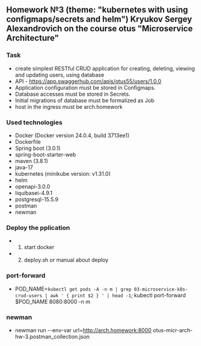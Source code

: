 ## Homework №3 (theme: "kubernetes with using configmaps/secrets and helm") Kryukov Sergey Alexandrovich on the course otus "Microservice Architecture"

### Task
* create simplest RESTful CRUD application for creating, deleting, viewing and updating users, using database
* API - https://app.swaggerhub.com/apis/otus55/users/1.0.0
* Application configuration must be stored in Configmaps.
* Database accesses must be stored in Secrets.
* Initial migrations of database must be formalized as Job
* host in the ingress must be arch.homework

### Used technologies
* Docker (Docker version 24.0.4, build 3713ee1)
* Dockerfile
* Spring boot (3.0.1)
* spring-boot-starter-web
* maven (3.8.1)
* java-17
* kubernetes (minikube version: v1.31.0)
* helm
* openapi-3.0.0
* liquibasei-4.9.1
* postgresql-15.5.9
* postman
* newman

### Deploy the pplication
* 1) start docker
* 2) deploy.sh <ip-v4> or manual about deploy

### port-forward
* POD_NAME=`kubectl get pods -A -n m | grep 03-microservice-k8s-crud-users | awk ' { print $2 } ' | head -1`; kubectl port-forward $POD_NAME 8080:8000 -n m

### newman
* newman run --env-var url=http://arch.homework:8000 otus-micr-arch-hw-3.postman_collection.json
